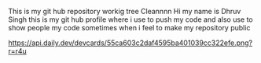 This is my git hub repository workig tree Cleannnn 
 Hi my name is Dhruv Singh this is my git hub profile where i use to push my code and also use to show people my code sometimes when i feel to make my repository public



https://api.daily.dev/devcards/55ca603c2daf4595ba401039cc322efe.png?r=r4u
